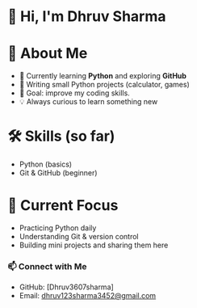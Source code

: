# 👋 Hi, I'm Dhruv Sharma  


# 🚀 About Me  
- 🌱 Currently learning **Python** and exploring **GitHub**  
- 🐍 Writing small Python projects (calculator, games)  
- 🎯 Goal: improve my coding skills. 
- 💡 Always curious to learn something new  

# 🛠️ Skills (so far)  
- Python (basics)  
- Git & GitHub (beginner)

# 📌 Current Focus  
- Practicing Python daily  
- Understanding Git & version control  
- Building mini projects and sharing them here  

### 📫 Connect with Me  
- GitHub: [Dhruv3607sharma]
- Email: dhruv123sharma3452@gmail.com
 
